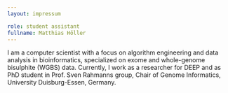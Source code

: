 ```yaml
---
layout: impressum

role: student assistant
fullname: Matthias Höller
---
```


I am a computer scientist with a focus on algorithm engineering and data analysis in bioinformatics, specialized on exome and whole-genome bisulphite (WGBS) data. Currently, I work as a researcher for DEEP and as PhD student in Prof. Sven Rahmanns group, Chair of Genome Informatics, University Duisburg-Essen, Germany.
